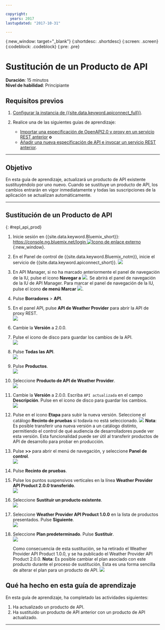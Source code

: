 ```yaml
---

copyright:
  years: 2017
lastupdated: "2017-10-31"

---
```



{:new_window: target="_blank"}
{:shortdesc: .shortdesc}
{:screen: .screen}
{:codeblock: .codeblock}
{:pre: .pre}

# Sustitución de un Producto de API
**Duración**: 15 minutos  
**Nivel de habilidad**: Principiante  


## Requisitos previos

1. [Configurar la instancia de {{site.data.keyword.apiconnect_full}}](tut_prereq_set_up_apic_instance.html).

2. Realice una de las siguientes guías de aprendizaje:
 
    - [Importar una especificación de OpenAPI2.0 y proxy en un servicio REST anterior](tut_rest_landing.html)
       **o**  
    - [Añadir una nueva especificación de API e invocar un servicio REST anterior](tut_rest_landing.html).

---
## Objetivo
En esta guía de aprendizaje, actualizará un producto de API existente sustituyéndolo por uno nuevo. Cuando se sustituye un producto de API, los cambios entrarán en vigor inmediatamente y todas las suscripciones de la aplicación se actualizan automáticamente.  


---
## Sustitución de un Producto de API
{: #repl_api_prod}

1. Inicie sesión en {{site.data.keyword.Bluemix_short}}: [https://console.ng.bluemix.net/login ![Icono de enlace externo](../../../icons/launch-glyph.svg "Icono de enlace externo")](https://console.ng.bluemix.net/login){:new_window}.

2. En el Panel de control de {{site.data.keyword.Bluemix_notm}}, inicie el servicio de {{site.data.keyword.apiconnect_short}}.
![](images/Bluemix.png)

3. En API Manager, si no ha marcado anteriormente el panel de navegación de la IU, pulse el icono **Navegar a** ![](images/navigate-to.png). Se abrirá el panel de navegación de la IU de API Manager. Para marcar el panel de navegación de la IU, pulse el icono **de menú Marcar** ![](images/pinned.png).

4. Pulse **Borradores** > **API**.

5. En el panel API, pulse **API de Weather Provider** para abrir la API de proxy REST.  
![](images/rep-api-list.png)

6. Cambie la **Versión** a 2.0.0.  

7. Pulse el icono de disco para guardar los cambios de la API.  
![](images/rep-change-version.png)

8. Pulse **Todas las API**.  
![](images/rep-all-apis.png)

9. Pulse **Productos**.  
![](images/rep-api-list-2.png)

10.	Seleccione **Producto de API de Weather Provider**.  
![](images/rep-draft-prod-list.png)

11.	Cambie la **Versión** a 2.0.0. Escriba `API actualizada` en el campo **Descripción**. Pulse en el icono de disco para guardar los cambios.  
![](images/rep-update-prod.png)

12.	Pulse en el icono **Etapa** para subir la nueva versión. Seleccione el catálogo **Recinto de pruebas** si todavía no está seleccionado.
![](images/rep-stage-prod-2.png)
    **Nota**: Es posible transferir una nueva versión a un catálogo distinto, permitiendo el control de qué audiencia de desarrolladores puede ver esta versión. Esta funcionalidad puede ser útil al transferir productos de API de desarrollo para probar en producción.

13.	Pulse **>>** para abrir el menú de navegación, y seleccione **Panel de control**.  
![](images/rep-dashboard.png)

14.	Pulse **Recinto de pruebas**.  

15.	Pulse los puntos suspensivos verticales en la línea **Weather Provider API Product 2.0.0 transferido**.  
![](images/rep-dash-prod-list-2.png)

16.	Seleccione **Sustituir un producto existente**.  
![](images/rep-replace-prod.png)

17.	Seleccione **Weather Provider API Product 1.0.0** en la lista de productos presentados. Pulse **Siguiente**.  
![](images/rep-replace-dialog.png)

18.	Seleccione **Plan predeterminado**. Pulse **Sustituir**.  
![](images/rep-replace-dialog-2.png)

    Como consecuencia de esta sustitución, se ha retirado el Weather Provider API Product 1.0.0, y se ha publicado el Weather Provider API Product 2.0.0. **Nota**: Es posible cambiar el plan asociado con este producto durante el proceso de sustitución. Esta es una forma sencilla de alterar el plan para un producto de API. ![](images/rep-prod-retired.png) 
 

## Qué ha hecho en esta guía de aprendizaje

En esta guía de aprendizaje, ha completado las actividades siguientes:
1. Ha actualizado un producto de API.
2. Ha sustituido un producto de API anterior con un producto de API actualizado.

---












